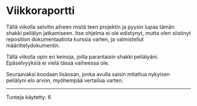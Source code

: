 # Viikkoraportti

Tällä viikolla selvitin aiheen mistä teen projektin ja pyysin lupaa tämän shakki peliälyn jatkamiseen. Itse ohjelma ei ole edistynyt, mutta olen siistinyt reposition dokumentaatiota kurssia varten, ja valmistellut määrittelydokumentin.

Tällä viikolla opin eri keinoja, joilla parantaisin shakki peliälyäni. Epäselvyyksiä ei vielä tässä vaiheessa ole.

Seuraavaksi koodaan lisäosan, jonka avulla saisin mitattua nykyisen peliälyni elo arvon, myöhempää vertailua varten.

---
Tunteja käytetty: 6